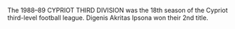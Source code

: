 The 1988–89 CYPRIOT THIRD DIVISION was the 18th season of the Cypriot third-level football league. Digenis Akritas Ipsona won their 2nd title.
